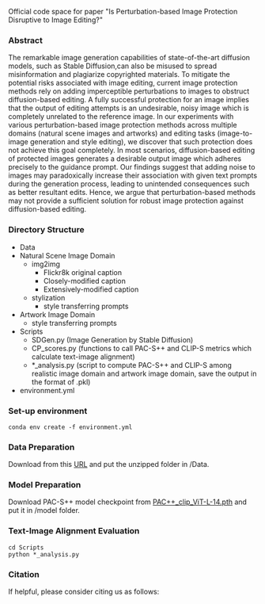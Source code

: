 Official code space for paper "Is Perturbation-based Image Protection Disruptive to Image Editing?"

### Abstract
The remarkable image generation capabilities of state-of-the-art diffusion models, such as Stable Diffusion,can also be misused to spread misinformation and plagiarize copyrighted materials. To mitigate the potential risks associated with image editing, current image protection methods rely on adding imperceptible perturbations to images to obstruct diffusion-based editing. A fully successful protection for an image implies that the output of editing attempts is an undesirable, noisy image which is completely unrelated to the reference image. In our experiments with various perturbation-based image protection methods across multiple domains (natural scene images and artworks) and editing tasks (image-to-image generation and style editing), we discover that such protection does not achieve this goal completely. In most scenarios, diffusion-based editing of protected images generates a desirable output image which adheres precisely to the guidance prompt. Our findings suggest that adding noise to images may paradoxically increase their association with given text prompts during the generation process, leading to unintended consequences such as better resultant edits. Hence, we argue that perturbation-based methods may not provide a sufficient solution for robust image protection against diffusion-based editing. 

### Directory Structure

- Data
- Natural Scene Image Domain
    - img2img
        - Flickr8k original caption
        - Closely-modified caption
        - Extensively-modified caption
    - stylization
        - style transferring prompts
- Artwork Image Domain
    - style transferring prompts
- Scripts
    - SDGen.py (Image Generation by Stable Diffusion)
    - CP_scores.py (functions to call PAC-S++ and CLIP-S metrics which calculate text-image alignment)
    - *_analysis.py (script to compute PAC-S++ and CLIP-S among realistic image domain and artwork image domain, save the output in the format of .pkl)
- environment.yml

### Set-up environment
```
conda env create -f environment.yml
```
### Data Preparation 
Download from this [URL](https://drive.google.com/drive/folders/1fxh6ngdv4tYkTqPm2SnnZTabkuIucX8D?usp=drive_link) and put the unzipped folder in /Data.

### Model Preparation

Download PAC-S++ model checkpoint from [PAC++_clip_ViT-L-14.pth](https://ailb-web.ing.unimore.it/publicfiles/pac++/PAC++_clip_ViT-L-14.pth) and put it in /model folder.

### Text-Image Alignment Evaluation
```
cd Scripts
python *_analysis.py
```

### Citation
If helpful, please consider citing us as follows:

